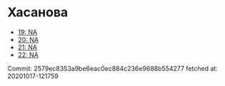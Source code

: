 # Хасанова
- [19: NA](19.md)
- [20: NA](20.md)
- [21: NA](21.md)
- [22: NA](22.md)

Commit: 2579ec8353a9be6eac0ec884c236e9688b554277
 fetched at: 20201017-121759
